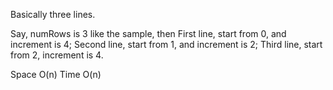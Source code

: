 
Basically three lines. 

Say, numRows is 3 like the sample, then
First line, start from 0, and increment is 4;
Second line, start from 1, and increment is 2;
Third line, start from 2, increment is 4.   

Space O(n)   Time O(n)   